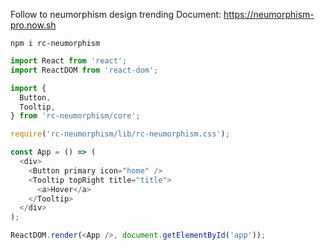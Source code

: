 Follow to neumorphism design trending
Document: https://neumorphism-pro.now.sh

`npm i rc-neumorphism`

```javascript
import React from 'react';
import ReactDOM from 'react-dom';

import {
  Button,
  Tooltip,
} from 'rc-neumorphism/core';

require('rc-neumorphism/lib/rc-neumorphism.css');

const App = () => (
  <div>
    <Button primary icon="home" />
    <Tooltip topRight title="title">
      <a>Hover</a>
    </Tooltip>
  </div>
);

ReactDOM.render(<App />, document.getElementById('app'));
```
